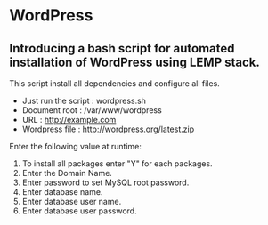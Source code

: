 # WordPress
## Introducing a bash script for automated installation of WordPress using LEMP stack.

This script install all dependencies and configure all files. 

* Just run the script : wordpress.sh
* Document root : /var/www/wordpress 
* URL : http://example.com
* Wordpress file : http://wordpress.org/latest.zip

Enter the following value at runtime: 
1. To install all packages enter "Y" for each packages.
2. Enter the Domain Name. 
3. Enter password to set MySQL root password. 
4. Enter database name. 
5. Enter database user name. 
6. Enter database user password.
